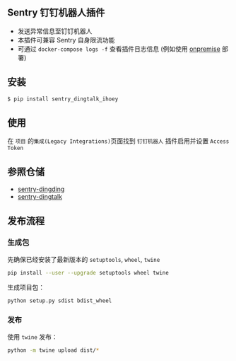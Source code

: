 ## Sentry 钉钉机器人插件

- 发送异常信息至钉钉机器人
- 本插件可兼容 Sentry 自身限流功能
- 可通过 `docker-compose logs -f` 查看插件日志信息 (例如使用 [onpremise](https://github.com/getsentry/onpremise) 部署)

## 安装

```bash
$ pip install sentry_dingtalk_ihoey
```

## 使用

在 `项目` 的`集成(Legacy Integrations)`页面找到 `钉钉机器人` 插件启用并设置 `Access Token`

## 参照仓储

- [sentry-dingding](https://github.com/anshengme/sentry-dingding)
- [sentry-dingtalk](https://github.com/evilbs/sentry-dingtalk)

## 发布流程

### 生成包

先确保已经安装了最新版本的 `setuptools`, `wheel`, `twine`

```sh
pip install --user --upgrade setuptools wheel twine
```

生成项目包：

```sh
python setup.py sdist bdist_wheel
```

### 发布

使用 `twine` 发布：

```sh
python -m twine upload dist/*
```
